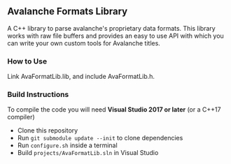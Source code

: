 ## Avalanche Formats Library
A C++ library to parse avalanche's proprietary data formats. This library works with raw file buffers and provides an easy to use API with which you can write your own custom tools for Avalanche titles.

### How to Use
Link AvaFormatLib.lib, and include AvaFormatLib.h.

### Build Instructions
To compile the code you will need **Visual Studio 2017 or later** (or a C++17 compiler)
- Clone this repository
- Run `git submodule update --init` to clone dependencies
- Run `configure.sh` inside a terminal
- Build `projects/AvaFormatLib.sln` in Visual Studio
